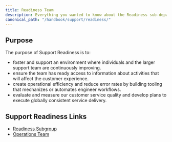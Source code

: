 ```yaml
---
title: Readiness Team
description: Everything you wanted to know about the Readiness sub-department
canonical_path: "/handbook/support/readiness/"
---
```


## Purpose

The purpose of Support Readiness is to:

- foster and support an environment where individuals and the larger support team are continuously improving.
- ensure the team has ready access to information about activities that will affect the customer experience.
- create operational efficiency and reduce error rates by building tooling that mechanizes or automates engineer workflows.
- evaluate and measure our customer service quality and develop plans to execute globally consistent service delivery.

## Support Readiness Links

- [Readiness Subgroup](https://example_company.com/example_company-com/support/readiness)
- [Operations Team](operations/)
